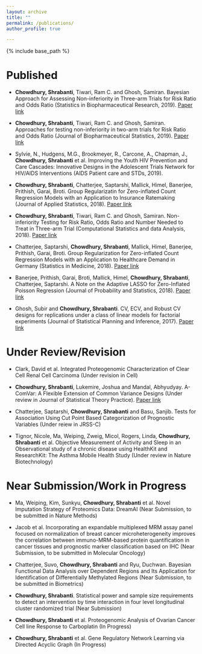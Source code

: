```yaml
---
layout: archive
title: ""
permalink: /publications/
author_profile: true

---
```


{% include base_path %}

 
Published
======
* **Chowdhury, Shrabanti**, Tiwari, Ram C. and Ghosh, Samiran. Bayesian Approach for Assessing Non-inferiority in Three-arm Trials for Risk Ratio and Odds Ratio (Statistics in Biopharmaceutical Research, 2019). [Paper link](https://amstat.tandfonline.com/doi/full/10.1080/19466315.2018.1554504)
			
* **Chowdhury, Shrabanti**, Tiwari, Ram C. and Ghosh, Samiran. Approaches for testing non-inferiority in two-arm trials for Risk Ratio and Odds Ratio (Journal of Biopharmaceutical Statistics, 2019). [Paper link](https://www.tandfonline.com/doi/abs/10.1080/10543406.2019.1572616)
			
* Sylvie, N., Hudgens, M.G., Brookmeyer, R., Carcone, A., Chapman, J., **Chowdhury, Shrabanti** et al. Improving the Youth HIV Prevention and Care Cascades: Innovative Designs in the Adolescent Trials Network for HIV/AIDS Interventions (AIDS Patient care and STDs, 2019). 
		 		
* **Chowdhury, Shrabanti**, Chatterjee, Saptarshi, Mallick, Himel, Banerjee, Prithish, Garai, Broti. Group Regularizatin for Zero-inflated Count Regression Models with an Application to Insurance Ratemaking (Journal of Applied Statistics, 2018). [Paper link](https://www.tandfonline.com/doi/abs/10.1080/02664763.2018.1555232)
		 
			
* **Chowdhury, Shrabanti**, Tiwari, Ram C. and Ghosh, Samiran. Non-inferiority Testing for Risk Ratio, Odds Ratio and Number Needed to Treat in Three-arm Trial (Computational Statistics and data Analysis, 2018). [Paper link](https://www.sciencedirect.com/science/article/pii/S0167947318302019)
			
* Chatterjee, Saptarshi, **Chowdhury, Shrabanti**, Mallick, Himel, Banerjee, Prithish, Garai, Broti. Group Regularization for Zero-inflated Count Regression Models with an Application to Healthcare Demand in Germany (Statistics in Medicine, 2018). [Paper link](https://onlinelibrary.wiley.com/doi/abs/10.1002/sim.7804)
			

* Banerjee, Prithish, Garai, Broti, Mallick, Himel, **Chowdhury, Shrabanti**, Chatterjee, Saptarshi. A Note on the Adaptive LASSO for Zero-Inflated Poisson Regression (Journal of Probability and Statistics, 2018). [Paper link](https://www.hindawi.com/journals/jps/2018/2834183/abs/)
			
* Ghosh, Subir and **Chowdhury, Shrabanti**. CV, ECV, and Robust CV designs for replications under a class of linear models for factorial experiments (Journal of Statistical Planning and Inference, 2017). [Paper link](https://www.sciencedirect.com/science/article/pii/S0378375817300393)


Under Review/Revision
======
* Clark, David et al. Integrated Proteogenomic Characterization of Clear Cell Renal Cell Carcinoma (Under revision in Cell) 
	    
* **Chowdhury, Shrabanti**, Lukemire, Joshua and Mandal, Abhyudyay. A-ComVar: A Flexible Extension of Common Variance Designs (Under review in Journal of Statistical Theory Practice). [Paper link](https://arxiv.org/abs/1904.02597)	
           
* Chatterjee, Saptarshi, **Chowdhury, Shrabanti** and Basu, Sanjib. Tests for Association Using Cut Point Based Categorization of Prognostic Variables (Under reiew in JRSS-C)
       
* Tignor, Nicole, Ma, Weiping, Zweig, Micol, Rogers, Linda, **Chowdhury, Shrabanti** et al. Objective Measurement of Activity and Sleep in an Observational study of a chronic disease using HealthKit and ResearchKit: The Asthma Mobile Health Study (Under review in Nature Biotechnology)
		


Near Submission/Work in Progress
======
* Ma, Weiping, Kim, Sunkyu, **Chowdhury, Shrabanti** et al. Novel Imputation Strategy of Proteomics Data: DreamAI (Near Submission, to be submitted in Nature Methods)

* Jacob et al. Incorporating an expandable multiplexed MRM assay panel focused on normalization of breast cancer microheterogeneity improves the correlation between immuno-MRM-based protein quantification in cancer tissues and prognostic marker classification based on IHC (Near Submission, to be submitted in Molecular Oncology)

* Chatterjee, Suvo, **Chowdhury, Shrabanti** and Ryu, Duchwan. Bayesian Functional Data Analysis over Dependent Regions and Its Application for Identification of Differentially Methylated Regions (Near Submission, to be submitted in Biometrics)

* **Chowdhury, Shrabanti**. Statistical power and sample size requirements to detect an intervention by time interaction in four level longitudinal cluster randomized trial (Near Submission)

* **Chowdhury, Shrabanti** et al. Proteogenomic Analysis of Ovarian Cancer Cell line Response to Carboplatin (In Progress)

* **Chowdhury, Shrabanti** et al. Gene Regulatory Network Learning via Directed Acyclic Graph (In Progress)

